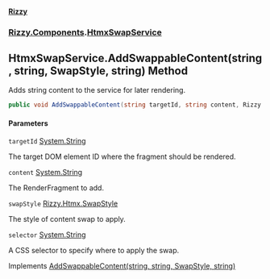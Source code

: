 #### [Rizzy](index 'index')
### [Rizzy.Components](Rizzy.Components 'Rizzy.Components').[HtmxSwapService](Rizzy.Components.HtmxSwapService 'Rizzy.Components.HtmxSwapService')

## HtmxSwapService.AddSwappableContent(string, string, SwapStyle, string) Method

Adds string content to the service for later rendering.

```csharp
public void AddSwappableContent(string targetId, string content, Rizzy.Htmx.SwapStyle swapStyle=Rizzy.Htmx.SwapStyle.outerHTML, string? selector=null);
```
#### Parameters

<a name='Rizzy.Components.HtmxSwapService.AddSwappableContent(string,string,Rizzy.Htmx.SwapStyle,string).targetId'></a>

`targetId` [System.String](https://docs.microsoft.com/en-us/dotnet/api/System.String 'System.String')

The target DOM element ID where the fragment should be rendered.

<a name='Rizzy.Components.HtmxSwapService.AddSwappableContent(string,string,Rizzy.Htmx.SwapStyle,string).content'></a>

`content` [System.String](https://docs.microsoft.com/en-us/dotnet/api/System.String 'System.String')

The RenderFragment to add.

<a name='Rizzy.Components.HtmxSwapService.AddSwappableContent(string,string,Rizzy.Htmx.SwapStyle,string).swapStyle'></a>

`swapStyle` [Rizzy.Htmx.SwapStyle](https://docs.microsoft.com/en-us/dotnet/api/Rizzy.Htmx.SwapStyle 'Rizzy.Htmx.SwapStyle')

The style of content swap to apply.

<a name='Rizzy.Components.HtmxSwapService.AddSwappableContent(string,string,Rizzy.Htmx.SwapStyle,string).selector'></a>

`selector` [System.String](https://docs.microsoft.com/en-us/dotnet/api/System.String 'System.String')

A CSS selector to specify where to apply the swap.

Implements [AddSwappableContent(string, string, SwapStyle, string)](Rizzy.Components.IHtmxSwapService.AddSwappableContent(string,string,Rizzy.Htmx.SwapStyle,string) 'Rizzy.Components.IHtmxSwapService.AddSwappableContent(string, string, Rizzy.Htmx.SwapStyle, string)')